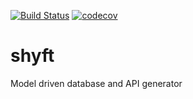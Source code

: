 [![Build Status](http://188.166.62.171:8000/api/badges/chriskalmar/shyft/status.svg)](http://188.166.62.171:8000/chriskalmar/shyft)
[![codecov](https://codecov.io/gh/chriskalmar/shyft/branch/master/graph/badge.svg?token=j9CIfjFW9K)](https://codecov.io/gh/chriskalmar/shyft)

# shyft
Model driven database and API generator

